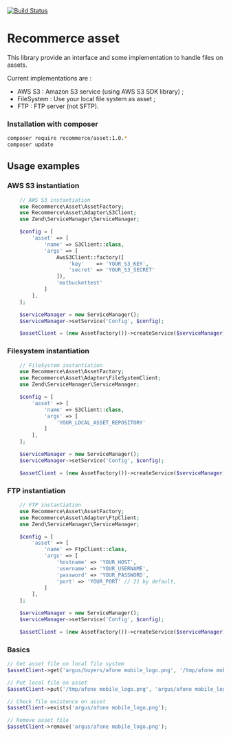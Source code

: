 [![Build Status](https://travis-ci.org/recommerce/asset.svg?branch=master)](https://travis-ci.org/recommerce/asset)

# Recommerce asset

This library provide an interface and some implementation to handle files on assets.

Current implementations are :
* AWS S3 : Amazon S3 service (using AWS S3 SDK library) ;
* FileSystem : Use your local file system as asset ;
* FTP : FTP server (not SFTP).

### Installation with composer

```sh
composer require recommerce/asset:1.0.*
composer update
```

## Usage examples

### AWS S3 instantiation
```php
    // AWS S3 instantiation
    use Recommerce\Asset\AssetFactory;
    use Recommerce\Asset\Adapter\S3Client;
    use Zend\ServiceManager\ServiceManager;

    $config = [
        'asset' => [
            'name' => S3Client::class,
            'args' => [
                AwsS3Client::factory([
                    'key'    => 'YOUR_S3_KEY',
                    'secret' => 'YOUR_S3_SECRET'
                ]),
                'mxtbuckettest'
            ]
        ],
    ];

    $serviceManager = new ServiceManager();
    $serviceManager->setService('Config', $config);

    $assetClient = (new AssetFactory())->createService($serviceManager);
```

### Filesystem instantiation
```php
    // FileSystem instantiation
    use Recommerce\Asset\AssetFactory;
    use Recommerce\Asset\Adapter\FileSystemClient;
    use Zend\ServiceManager\ServiceManager;

    $config = [
        'asset' => [
            'name' => S3Client::class,
            'args' => [
                'YOUR_LOCAL_ASSET_REPOSITORY'
            ]
        ],
    ];

    $serviceManager = new ServiceManager();
    $serviceManager->setService('Config', $config);

    $assetClient = (new AssetFactory())->createService($serviceManager);
```

### FTP instantiation
```php
    // FTP instantiation
    use Recommerce\Asset\AssetFactory;
    use Recommerce\Asset\Adapter\FtpClient;
    use Zend\ServiceManager\ServiceManager;

    $config = [
        'asset' => [
            'name' => FtpClient::class,
            'args' => [
                'hostname' => 'YOUR_HOST',
                'username' => 'YOUR_USERNAME',
                'password' => 'YOUR_PASSWORD',
                'port' => 'YOUR_PORT' // 21 by default,
            ]
        ],
    ];

    $serviceManager = new ServiceManager();
    $serviceManager->setService('Config', $config);

    $assetClient = (new AssetFactory())->createService($serviceManager);
```

### Basics
```php
// Get asset file on local file system
$assetClient->get('argus/buyers/afone mobile_logo.png', '/tmp/afone mobile_logo.png');

// Put local file on asset
$assetClient->put('/tmp/afone mobile_logo.png', 'argus/afone mobile_logo.png');

// Check file existence on asset
$assetClient->exists('argus/afone mobile_logo.png');

// Remove asset file
$assetClient->remove('argus/afone mobile_logo.png');
```
